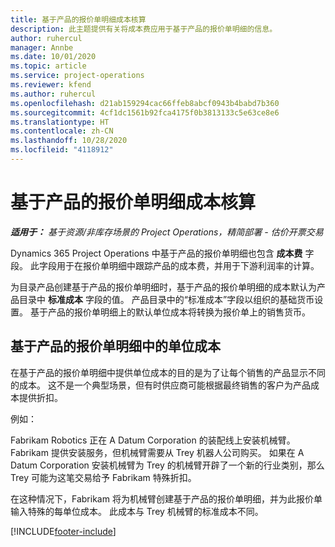 ```yaml
---
title: 基于产品的报价单明细成本核算
description: 此主题提供有关将成本费应用于基于产品的报价单明细的信息。
author: ruhercul
manager: Annbe
ms.date: 10/01/2020
ms.topic: article
ms.service: project-operations
ms.reviewer: kfend
ms.author: ruhercul
ms.openlocfilehash: d21ab159294cac66ffeb8abcf0943b4babd7b360
ms.sourcegitcommit: 4cf1dc1561b92fca4175f0b3813133c5e63ce8e6
ms.translationtype: HT
ms.contentlocale: zh-CN
ms.lasthandoff: 10/28/2020
ms.locfileid: "4118912"
---
```

# <a name="costing-product-based-quote-lines"></a>基于产品的报价单明细成本核算

_**适用于：** 基于资源/非库存场景的 Project Operations，精简部署 - 估价开票交易_


Dynamics 365 Project Operations 中基于产品的报价单明细也包含 **成本费** 字段。 此字段用于在报价单明细中跟踪产品的成本费，并用于下游利润率的计算。

为目录产品创建基于产品的报价单明细时，基于产品的报价单明细的成本默认为产品目录中 **标准成本** 字段的值。 产品目录中的“标准成本”字段以组织的基础货币设置。 基于产品的报价单明细上的默认单位成本将转换为报价单上的销售货币。

## <a name="unit-cost-on-a-product-based-quote-line"></a>基于产品的报价单明细中的单位成本

在基于产品的报价单明细中提供单位成本的目的是为了让每个销售的产品显示不同的成本。 这不是一个典型场景，但有时供应商可能根据最终销售的客户为产品成本提供折扣。

例如：

Fabrikam Robotics 正在 A Datum Corporation 的装配线上安装机械臂。 Fabrikam 提供安装服务，但机械臂需要从 Trey 机器人公司购买。 如果在 A Datum Corporation 安装机械臂为 Trey 的机械臂开辟了一个新的行业类别，那么 Trey 可能为这笔交易给予 Fabrikam 特殊折扣。

在这种情况下，Fabrikam 将为机械臂创建基于产品的报价单明细，并为此报价单输入特殊的每单位成本。 此成本与 Trey 机械臂的标准成本不同。


[!INCLUDE[footer-include](../../includes/footer-banner.md)]
